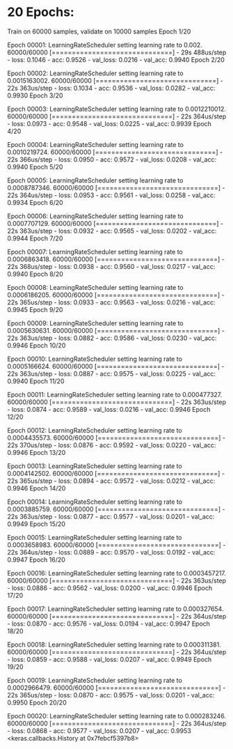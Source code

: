
# 20 Epochs:



Train on 60000 samples, validate on 10000 samples
Epoch 1/20

Epoch 00001: LearningRateScheduler setting learning rate to 0.002.
60000/60000 [==============================] - 29s 488us/step - loss: 0.1046 - acc: 0.9526 - val_loss: 0.0216 - val_acc: 0.9940
Epoch 2/20

Epoch 00002: LearningRateScheduler setting learning rate to 0.0015163002.
60000/60000 [==============================] - 22s 363us/step - loss: 0.1034 - acc: 0.9536 - val_loss: 0.0282 - val_acc: 0.9930
Epoch 3/20

Epoch 00003: LearningRateScheduler setting learning rate to 0.0012210012.
60000/60000 [==============================] - 22s 364us/step - loss: 0.0973 - acc: 0.9548 - val_loss: 0.0225 - val_acc: 0.9939
Epoch 4/20

Epoch 00004: LearningRateScheduler setting learning rate to 0.0010219724.
60000/60000 [==============================] - 22s 366us/step - loss: 0.0950 - acc: 0.9572 - val_loss: 0.0208 - val_acc: 0.9940
Epoch 5/20

Epoch 00005: LearningRateScheduler setting learning rate to 0.0008787346.
60000/60000 [==============================] - 22s 364us/step - loss: 0.0953 - acc: 0.9561 - val_loss: 0.0258 - val_acc: 0.9934
Epoch 6/20

Epoch 00006: LearningRateScheduler setting learning rate to 0.0007707129.
60000/60000 [==============================] - 22s 363us/step - loss: 0.0932 - acc: 0.9565 - val_loss: 0.0202 - val_acc: 0.9944
Epoch 7/20

Epoch 00007: LearningRateScheduler setting learning rate to 0.0006863418.
60000/60000 [==============================] - 22s 368us/step - loss: 0.0938 - acc: 0.9560 - val_loss: 0.0217 - val_acc: 0.9940
Epoch 8/20

Epoch 00008: LearningRateScheduler setting learning rate to 0.0006186205.
60000/60000 [==============================] - 22s 365us/step - loss: 0.0933 - acc: 0.9563 - val_loss: 0.0216 - val_acc: 0.9945
Epoch 9/20

Epoch 00009: LearningRateScheduler setting learning rate to 0.0005630631.
60000/60000 [==============================] - 22s 363us/step - loss: 0.0882 - acc: 0.9586 - val_loss: 0.0230 - val_acc: 0.9946
Epoch 10/20

Epoch 00010: LearningRateScheduler setting learning rate to 0.0005166624.
60000/60000 [==============================] - 22s 363us/step - loss: 0.0887 - acc: 0.9575 - val_loss: 0.0225 - val_acc: 0.9940
Epoch 11/20

Epoch 00011: LearningRateScheduler setting learning rate to 0.000477327.
60000/60000 [==============================] - 22s 363us/step - loss: 0.0874 - acc: 0.9589 - val_loss: 0.0216 - val_acc: 0.9946
Epoch 12/20

Epoch 00012: LearningRateScheduler setting learning rate to 0.0004435573.
60000/60000 [==============================] - 22s 370us/step - loss: 0.0876 - acc: 0.9592 - val_loss: 0.0220 - val_acc: 0.9946
Epoch 13/20

Epoch 00013: LearningRateScheduler setting learning rate to 0.0004142502.
60000/60000 [==============================] - 22s 365us/step - loss: 0.0894 - acc: 0.9572 - val_loss: 0.0212 - val_acc: 0.9946
Epoch 14/20

Epoch 00014: LearningRateScheduler setting learning rate to 0.0003885759.
60000/60000 [==============================] - 22s 363us/step - loss: 0.0877 - acc: 0.9577 - val_loss: 0.0201 - val_acc: 0.9949
Epoch 15/20

Epoch 00015: LearningRateScheduler setting learning rate to 0.0003658983.
60000/60000 [==============================] - 22s 364us/step - loss: 0.0889 - acc: 0.9570 - val_loss: 0.0192 - val_acc: 0.9947
Epoch 16/20

Epoch 00016: LearningRateScheduler setting learning rate to 0.0003457217.
60000/60000 [==============================] - 22s 363us/step - loss: 0.0886 - acc: 0.9562 - val_loss: 0.0200 - val_acc: 0.9946
Epoch 17/20

Epoch 00017: LearningRateScheduler setting learning rate to 0.000327654.
60000/60000 [==============================] - 22s 364us/step - loss: 0.0870 - acc: 0.9576 - val_loss: 0.0194 - val_acc: 0.9947
Epoch 18/20

Epoch 00018: LearningRateScheduler setting learning rate to 0.000311381.
60000/60000 [==============================] - 22s 364us/step - loss: 0.0859 - acc: 0.9588 - val_loss: 0.0207 - val_acc: 0.9949
Epoch 19/20

Epoch 00019: LearningRateScheduler setting learning rate to 0.0002966479.
60000/60000 [==============================] - 22s 365us/step - loss: 0.0870 - acc: 0.9575 - val_loss: 0.0201 - val_acc: 0.9950
Epoch 20/20

Epoch 00020: LearningRateScheduler setting learning rate to 0.000283246.
60000/60000 [==============================] - 22s 364us/step - loss: 0.0868 - acc: 0.9577 - val_loss: 0.0207 - val_acc: 0.9953
<keras.callbacks.History at 0x7febcf5397b8>
